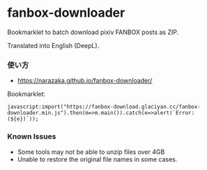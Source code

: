 # fanbox-downloader

Bookmarklet to batch download pixiv FANBOX posts as ZIP.

Translated into English (DeepL).

### 使い方

- https://narazaka.github.io/fanbox-downloader/

Bookmarklet:

```
javascript:import("https://fanbox-download.glaciyan.cc/fanbox-downloader.min.js").then(m=>m.main()).catch(e=>alert(`Error: (${e})`));
```

### Known Issues

- Some tools may not be able to unzip files over 4GB
- Unable to restore the original file names in some cases.
